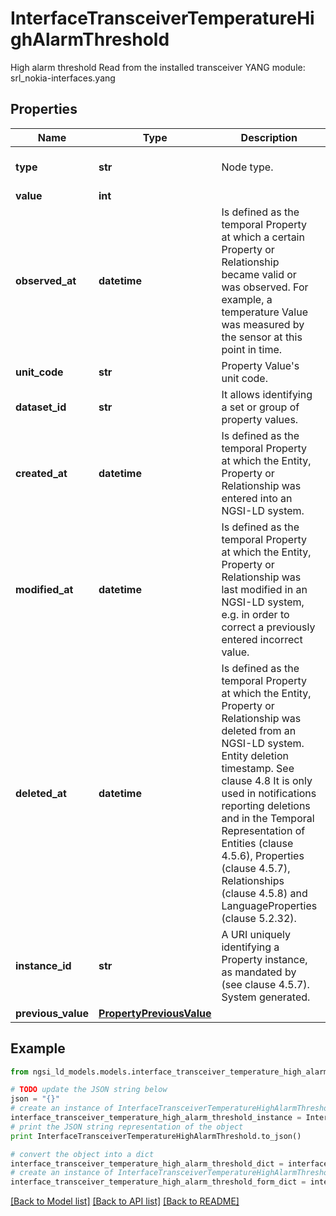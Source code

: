 # InterfaceTransceiverTemperatureHighAlarmThreshold

High alarm threshold  Read from the installed transceiver  YANG module: srl_nokia-interfaces.yang 

## Properties

Name | Type | Description | Notes
------------ | ------------- | ------------- | -------------
**type** | **str** | Node type.  | [optional] [default to 'Property']
**value** | **int** |  | 
**observed_at** | **datetime** | Is defined as the temporal Property at which a certain Property or Relationship became valid or was observed. For example, a temperature Value was measured by the sensor at this point in time.  | [optional] 
**unit_code** | **str** | Property Value&#39;s unit code.  | [optional] 
**dataset_id** | **str** | It allows identifying a set or group of property values.  | [optional] 
**created_at** | **datetime** | Is defined as the temporal Property at which the Entity, Property or Relationship was entered into an NGSI-LD system.  | [optional] [readonly] 
**modified_at** | **datetime** | Is defined as the temporal Property at which the Entity, Property or Relationship was last modified in an NGSI-LD system, e.g. in order to correct a previously entered incorrect value.  | [optional] [readonly] 
**deleted_at** | **datetime** | Is defined as the temporal Property at which the Entity, Property or Relationship was deleted from an NGSI-LD system.  Entity deletion timestamp. See clause 4.8 It is only used in notifications reporting deletions and in the Temporal Representation of Entities (clause 4.5.6), Properties (clause 4.5.7), Relationships (clause 4.5.8) and LanguageProperties (clause 5.2.32).  | [optional] [readonly] 
**instance_id** | **str** | A URI uniquely identifying a Property instance, as mandated by (see clause 4.5.7). System generated.  | [optional] [readonly] 
**previous_value** | [**PropertyPreviousValue**](PropertyPreviousValue.md) |  | [optional] 

## Example

```python
from ngsi_ld_models.models.interface_transceiver_temperature_high_alarm_threshold import InterfaceTransceiverTemperatureHighAlarmThreshold

# TODO update the JSON string below
json = "{}"
# create an instance of InterfaceTransceiverTemperatureHighAlarmThreshold from a JSON string
interface_transceiver_temperature_high_alarm_threshold_instance = InterfaceTransceiverTemperatureHighAlarmThreshold.from_json(json)
# print the JSON string representation of the object
print InterfaceTransceiverTemperatureHighAlarmThreshold.to_json()

# convert the object into a dict
interface_transceiver_temperature_high_alarm_threshold_dict = interface_transceiver_temperature_high_alarm_threshold_instance.to_dict()
# create an instance of InterfaceTransceiverTemperatureHighAlarmThreshold from a dict
interface_transceiver_temperature_high_alarm_threshold_form_dict = interface_transceiver_temperature_high_alarm_threshold.from_dict(interface_transceiver_temperature_high_alarm_threshold_dict)
```
[[Back to Model list]](../README.md#documentation-for-models) [[Back to API list]](../README.md#documentation-for-api-endpoints) [[Back to README]](../README.md)


